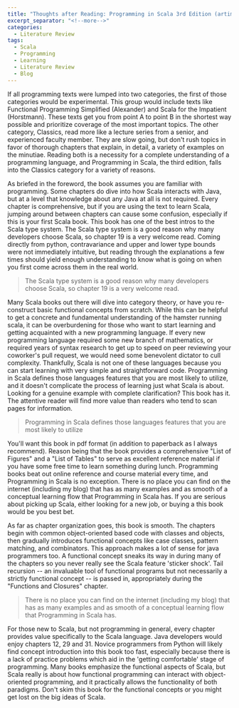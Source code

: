 ```yaml
---
title: "Thoughts after Reading: Programming in Scala 3rd Edition (artima)"
excerpt_separator: "<!--more-->"
categories:
  - Literature Review
tags:
  - Scala
  - Programming
  - Learning
  - Literature Review
  - Blog
---
```


If all programming texts were lumped into two categories, the first of those categories would be experimental. This group would include texts like Functional Programming Simplified (Alexander) and Scala for the Impatient (Horstmann). These texts get you from point A to point B in the shortest way possible and prioritize coverage of the most important topics. The other category, Classics, read more like a lecture series from a senior, and experienced faculty member. They are slow going, but don't rush topics in favor of thorough chapters that explain, in detail, a variety of examples on the minutiae. Reading both is a necessity for a complete understanding of a programming language, and Programming in Scala, the third edition, falls into the Classics category for a variety of reasons.

<!--more-->

As briefed in the foreword, the book assumes you are familiar with programming. Some chapters do dive into how Scala interacts with Java, but at a level that knowledge about any Java at all is not required. Every chapter is comprehensive, but if you are using the text to learn Scala, jumping around between chapters can cause some confusion, especially if this is your first Scala book. This book has one of the best intros to the Scala type system. The Scala type system is a good reason why many developers choose Scala, so chapter 19 is a very welcome read. Coming directly from python, contravariance and upper and lower type bounds were not immediately intuitive, but reading through the explanations a few times should yield enough understanding to know what is going on when you first come across them in the real world.

> The Scala type system is a good reason why many developers choose Scala, so chapter 19 is a very welcome read.


Many Scala books out there will dive into category theory, or have you re-construct basic functional concepts from scratch. While this can be helpful to get a concrete and fundamental understanding of the hamster running scala, it can be overburdening for those who want to start learning and getting acquainted with a new programming language. If every new programming language required some new branch of mathematics, or required years of syntax research to get up to speed on peer reviewing your coworker's pull request, we would need some benevolent dictator to cull complexity. Thankfully, Scala is not one of these languages because you can start learning with very simple and straightforward code. Programming in Scala defines those languages features that you are most likely to utilize, and it doesn't complicate the process of learning just what Scala is about. Looking for a genuine example with complete clarification? This book has it. The attentive reader will find more value than readers who tend to scan pages for information.


> Programming in Scala defines those languages features that you are most likely to utilize


You'll want this book in pdf format (in addition to paperback as I always recommend). Reason being that the book provides a comprehensive "List of Figures" and a "List of Tables" to serve as excellent reference material if you have some free time to learn something during lunch. Programming books beat out online reference and course material every time, and Programming in Scala is no exception. There is no place you can find on the internet (including my blog) that has as many examples and as smooth of a conceptual learning flow that Programming in Scala has. If you are serious about picking up Scala, either looking for a new job, or buying a this book would be you best bet.


As far as chapter organization goes, this book is smooth. The chapters begin with common object-oriented based code with classes and objects, then gradually introduces functional concepts like case classes, pattern matching, and combinators. This approach makes a lot of sense for java programmers too. A functional concept sneaks its way in during many of the chapters so you never really see the Scala feature 'sticker shock'. Tail recursion -- an invaluable tool of functional programs but not necessarily a strictly functional concept -- is passed in, appropriately during the "Functions and Closures" chapter.   


> There is no place you can find on the internet (including my blog) that has as many examples and as smooth of a conceptual learning flow that Programming in Scala has.

For those new to Scala, but not programming in general, every chapter provides value specifically to the Scala language. Java developers would enjoy chapters 12, 29 and 31. Novice programmers from Python will likely find concept introduction into this book too fast, especially because there is a lack of practice problems which aid in the 'getting comfortable' stage of programming. Many books emphasize the functional aspects of Scala, but Scala really is about how functional programming can interact with object-oriented programming, and it practically allows the functionality of both paradigms. Don't skim this book for the functional concepts or you might get lost on the big ideas of Scala.







